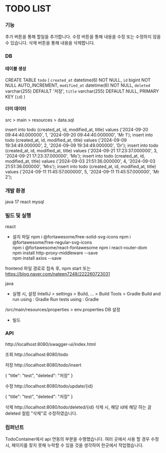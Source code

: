 # TODO LIST

### 기능
추가 버튼을 통해 할일을 추가합니다.
수정 버튼을 통해 내용을 수정 또는 수정하지 않을 수 있습니다.
삭제 버튼을 통해 내용을 삭제합니다.

### DB
#### 테이블 생성
CREATE TABLE `todo` (
  `created_at` datetime(6) NOT NULL,
  `id` bigint NOT NULL AUTO_INCREMENT,
  `modified_at` datetime(6) NOT NULL,
  `deleted` varchar(255) DEFAULT '저장',
  `title` varchar(255) DEFAULT NULL,
  PRIMARY KEY (`id`)
) 

#### 더미 데이터
src > main > resources > data.sql

insert into todo (created_at, id, modified_at, title) values ('2024-09-20 09:44:40.000000', 1, '2024-09-20 09:44:40.000000', 'Mr 1');
insert into todo (created_at, id, modified_at, title) values ('2024-09-09 19:34:49.000000', 2, '2024-09-09 19:34:49.000000', 'Dr');
insert into todo (created_at, id, modified_at, title) values ('2024-09-21 17:23:37.000000', 3, '2024-09-21 17:23:37.000000', 'Ms');
insert into todo (created_at, id, modified_at, title) values ('2024-09-03 21:51:36.000000', 4, '2024-09-03 21:51:36.000000', 'Mrs');
insert into todo (created_at, id, modified_at, title) values ('2024-09-11 11:45:57.000000', 5, '2024-09-11 11:45:57.000000', 'Mr 2');

### 개발 환경
java 17
react
mysql

### 빌드 및 실행
react 
- 설치 파일
npm i @fortawesome/free-solid-svg-icons
npm i @fortawesome/free-regular-svg-icons   
npm i @fortawesome/react-fontawesome
npm i react-router-dom         
npm install http-proxy-middleware --save         
npm install axios --save    

frontend 파일 경로로 접속 후, npm start
또는 
https://blog.naver.com/nateen7248/222260723031

java
- 실행 시, 설정
IntelliJ > settings > Build, ... > Build Tools > Gradle
Build and run using : Gradle
Run tests using : Gradle

/src/main/resources/properties > env.properties
DB 설정

- 빌드


### API
http://localhost:8080/swagger-ui/index.html

조회
http://localhost:8080/todo

저장
http://localhost:8080/todo/insert

{
  "title": "test",
  "deleted": "저장"
}

수정
http://localhost:8080/todo/update/{id}

{
  "title": "test",
  "deleted": "저장"
}

삭제
http://localhost:8080/todo/deleted/{id}
삭제 시, 해당 id에 해당 하는 글 deleted 컬럼 "삭제"로 수정하였습니다.

### 컴퍼넌트
TodoContainer에서 api 연동의 부분을 수행했습니다. 
여러 곳에서 사용 할 경우 수정 시, 페이지를 찾지 못해 누락할 수 있을 것을 생각하여 한곳에서 작업했습니다.